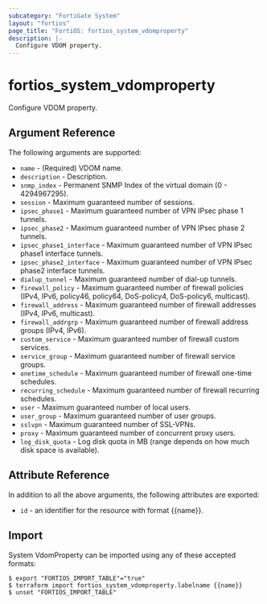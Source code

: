 ```yaml
---
subcategory: "FortiGate System"
layout: "fortios"
page_title: "FortiOS: fortios_system_vdomproperty"
description: |-
  Configure VDOM property.
---
```


# fortios_system_vdomproperty
Configure VDOM property.

## Argument Reference

The following arguments are supported:

* `name` - (Required) VDOM name.
* `description` - Description.
* `snmp_index` - Permanent SNMP Index of the virtual domain (0 - 4294967295).
* `session` - Maximum guaranteed number of sessions.
* `ipsec_phase1` - Maximum guaranteed number of VPN IPsec phase 1 tunnels.
* `ipsec_phase2` - Maximum guaranteed number of VPN IPsec phase 2 tunnels.
* `ipsec_phase1_interface` - Maximum guaranteed number of VPN IPsec phase1 interface tunnels.
* `ipsec_phase2_interface` - Maximum guaranteed number of VPN IPsec phase2 interface tunnels.
* `dialup_tunnel` - Maximum guaranteed number of dial-up tunnels.
* `firewall_policy` - Maximum guaranteed number of firewall policies (IPv4, IPv6, policy46, policy64, DoS-policy4, DoS-policy6, multicast).
* `firewall_address` - Maximum guaranteed number of firewall addresses (IPv4, IPv6, multicast).
* `firewall_addrgrp` - Maximum guaranteed number of firewall address groups (IPv4, IPv6).
* `custom_service` - Maximum guaranteed number of firewall custom services.
* `service_group` - Maximum guaranteed number of firewall service groups.
* `onetime_schedule` - Maximum guaranteed number of firewall one-time schedules.
* `recurring_schedule` - Maximum guaranteed number of firewall recurring schedules.
* `user` - Maximum guaranteed number of local users.
* `user_group` - Maximum guaranteed number of user groups.
* `sslvpn` - Maximum guaranteed number of SSL-VPNs.
* `proxy` - Maximum guaranteed number of concurrent proxy users.
* `log_disk_quota` - Log disk quota in MB (range depends on how much disk space is available).


## Attribute Reference

In addition to all the above arguments, the following attributes are exported:
* `id` - an identifier for the resource with format {{name}}.

## Import

System VdomProperty can be imported using any of these accepted formats:
```
$ export "FORTIOS_IMPORT_TABLE"="true"
$ terraform import fortios_system_vdomproperty.labelname {{name}}
$ unset "FORTIOS_IMPORT_TABLE"
```
